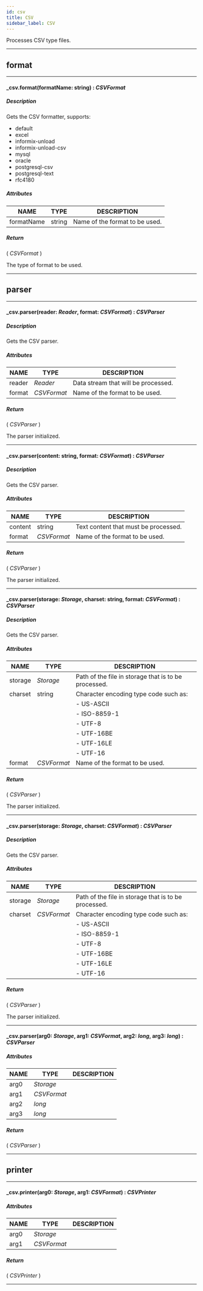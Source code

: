 ```yaml
---
id: csv
title: CSV
sidebar_label: CSV
---
```


Processes CSV type files.

---

## format

---

#### _csv.format(formatName: string) : _CSVFormat_
##### Description

Gets the CSV formatter, supports:<ul><li>default</li><li>excel</li><li>informix-unload</li><li>informix-unload-csv</li><li>mysql</li><li>oracle</li><li>postgresql-csv</li><li>postgresql-text</li><li>rfc4180</li></ul>

##### Attributes

| NAME | TYPE | DESCRIPTION |
|---|---|---|
| formatName | string | Name of the format to be used. |

##### Return

( _CSVFormat_ )

The type of format to be used.

---

## parser

---

#### _csv.parser(reader: _Reader_, format: _CSVFormat_) : _CSVParser_
##### Description

Gets the CSV parser.

##### Attributes

| NAME | TYPE | DESCRIPTION |
|---|---|---|
| reader | _Reader_ | Data stream that will be processed. |
| format | _CSVFormat_ | Name of the format to be used. |

##### Return

( _CSVParser_ )

The parser initialized.

---

#### _csv.parser(content: string, format: _CSVFormat_) : _CSVParser_
##### Description

Gets the CSV parser.

##### Attributes

| NAME | TYPE | DESCRIPTION |
|---|---|---|
| content | string | Text content that must be processed. |
| format | _CSVFormat_ | Name of the format to be used. |

##### Return

( _CSVParser_ )

The parser initialized.

---

#### _csv.parser(storage: _Storage_, charset: string, format: _CSVFormat_) : _CSVParser_
##### Description

Gets the CSV parser.

##### Attributes

| NAME | TYPE | DESCRIPTION |
|---|---|---|
| storage | _Storage_ | Path of the file in storage that is to be processed. |
| charset | string | Character encoding type code such as: |
|   |   | - US-ASCII |
|   |   | - ISO-8859-1 |
|   |   | - UTF-8 |
|   |   | - UTF-16BE |
|   |   | - UTF-16LE |
|   |   | - UTF-16 |
| format | _CSVFormat_ | Name of the format to be used. |

##### Return

( _CSVParser_ )

The parser initialized.

---

#### _csv.parser(storage: _Storage_, charset: _CSVFormat_) : _CSVParser_
##### Description

Gets the CSV parser.

##### Attributes

| NAME | TYPE | DESCRIPTION |
|---|---|---|
| storage | _Storage_ | Path of the file in storage that is to be processed. |
| charset | _CSVFormat_ | Character encoding type code such as: |
|   |   | - US-ASCII |
|   |   | - ISO-8859-1 |
|   |   | - UTF-8 |
|   |   | - UTF-16BE |
|   |   | - UTF-16LE |
|   |   | - UTF-16 |

##### Return

( _CSVParser_ )

The parser initialized.

---

#### _csv.parser(arg0: _Storage_, arg1: _CSVFormat_, arg2: _long_, arg3: _long_) : _CSVParser_
##### Attributes

| NAME | TYPE | DESCRIPTION |
|---|---|---|
| arg0 | _Storage_ |   |
| arg1 | _CSVFormat_ |   |
| arg2 | _long_ |   |
| arg3 | _long_ |   |

##### Return

( _CSVParser_ )


---

## printer

---

#### _csv.printer(arg0: _Storage_, arg1: _CSVFormat_) : _CSVPrinter_
##### Attributes

| NAME | TYPE | DESCRIPTION |
|---|---|---|
| arg0 | _Storage_ |   |
| arg1 | _CSVFormat_ |   |

##### Return

( _CSVPrinter_ )


---

